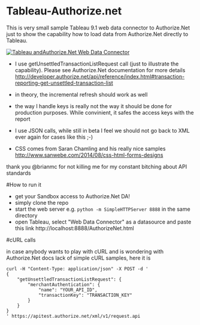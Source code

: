 # Tableau-Authorize.net
This is very small sample Tableau 9.1 web data connector to Authorize.Net just to show the capability how to load data from Authorize.Net directly to Tableau.

[![Tableau andAuthorize.Net Web Data Connector](http://i.imgur.com/7YTMFQp.png)](https://vimeo.com/3514904 "Tableau andAuthorize.Net Web Data Connector - Click to Watch")


- I use getUnsettledTransactionListRequest call (just to illustrate the capability). Please see Authorize.Net documentation for more details http://developer.authorize.net/api/reference/index.html#transaction-reporting-get-unsettled-transaction-list

- in theory, the incremental refresh should work as well

- the way I handle keys is really not the way it should be done for production purposes. While convinient, it safes the access keys with the report

- I use JSON calls, while still in beta I feel we should not go back to XML ever again for cases like this ;-)

- CSS comes from Saran Chamling and his really nice samples http://www.sanwebe.com/2014/08/css-html-forms-designs 


thank you @brianmc for not killing me for my constant bitching about API standards


#How to run it

- get your Sandbox access to Authorize.Net DA!
- simply clone the repo
- start the web server e.g. ```python -m SimpleHTTPServer 8888``` in the same directory 
- open Tableau, select "Web Data Connector" as a datasource and paste this link http://localhost:8888/AuthorizeNet.html


#cURL calls

in case anybody wants to play with cURL and is wondering with Authorize.Net docs lack of simple cURL samples, here it is

```
curl -H "Content-Type: application/json" -X POST -d '
{
    "getUnsettledTransactionListRequest": {
        "merchantAuthentication": {
            "name": "YOUR_API_ID",
            "transactionKey": "TRANSACTION_KEY"
        }
    }
}
' https://apitest.authorize.net/xml/v1/request.api
```




